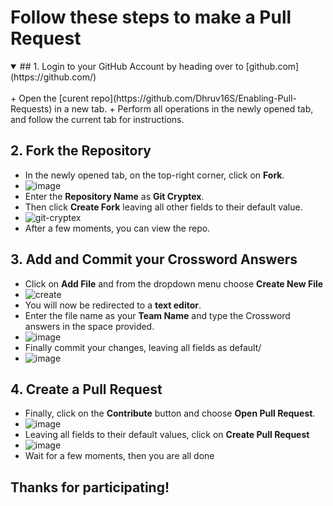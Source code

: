 ﻿# Follow these steps to make a Pull Request
 
<details open>
<summary>## 1. Login to your GitHub Account by heading over to [github.com](https://github.com/)</summary>
<br>
+ Open the [curent repo](https://github.com/Dhruv16S/Enabling-Pull-Requests) in a new tab.
+ Perform all operations in the newly opened tab, and follow the current tab for instructions.
</details>
 


 
## 2. Fork the Repository
+ In the newly opened tab, on the top-right corner, click on **Fork**.
+ ![image](https://drive.google.com/file/d/1JXOrwUYbkpMt5pSELk8E_8rlnyRwpEvX/view?usp=share_link)
+ Enter the **Repository Name** as **Git Cryptex**.
+ Then click **Create Fork** leaving all other fields to their default value.
+ ![git-cryptex](https://user-images.githubusercontent.com/79364881/215253757-8b34777b-2241-42c8-bdce-b3e2be4da891.png)
+ After a few moments, you can view the repo.
 
## 3. Add and Commit your Crossword Answers
+ Click on **Add File** and from the dropdown menu choose **Create New File**
+ ![create](https://user-images.githubusercontent.com/79364881/215253993-4ad118b0-6797-4604-b92e-598339479a00.png)
+ You will now be redirected to a **text editor**. 
+ Enter the file name as your **Team Name** and type the Crossword answers in the space provided.
+ ![image](https://user-images.githubusercontent.com/79364881/215254103-b7e47f60-eae4-439b-bf10-57dea4b3aed9.png)
+ Finally commit your changes, leaving all fields as default/
+ ![image](https://user-images.githubusercontent.com/79364881/215254144-67ff6e0d-befb-467a-8645-cfb875f42c87.png)

## 4. Create a Pull Request
+ Finally, click on the **Contribute** button and choose **Open Pull Request**.
+ ![image](https://user-images.githubusercontent.com/79364881/215254227-5cb8d4be-6b62-4ea3-9337-4212856892bd.png)
+ Leaving all fields to their default values, click on **Create Pull Request**
+ ![image](https://user-images.githubusercontent.com/79364881/215254296-42caf616-bf5f-4625-9dca-c1da14be0bf7.png)
+ Wait for a few moments, then you are all done

## Thanks for participating!

 
 

